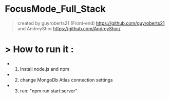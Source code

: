 # FocusMode_Full_Stack
> created by guyroberts21 (Front-end)
https://github.com/guyroberts21
> and AndreyShor
https://github.com/AndreyShor/
# > How to run it :
-  1. Install node.js and npm
-  2. change  MongoDb Atlas connection settings 
-  3. run: "npm run start:server"
